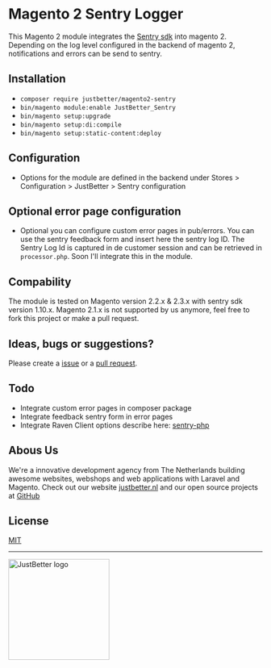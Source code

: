 # Magento 2 Sentry Logger

This Magento 2 module integrates the [Sentry sdk](https://github.com/getsentry/sentry-php) into magento 2. Depending on the log level configured in the backend of magento 2, notifications and errors can be send to sentry.

## Installation
- `composer require justbetter/magento2-sentry`
- `bin/magento module:enable JustBetter_Sentry`
- `bin/magento setup:upgrade`
- `bin/magento setup:di:compile`
- `bin/magento setup:static-content:deploy`

## Configuration
- Options for the module are defined in the backend under Stores > Configuration > JustBetter > Sentry configuration

## Optional error page configuration
- Optional you can configure custom error pages in pub/errors. You can use the sentry feedback form and insert here the sentry log ID. The Sentry Log Id is captured in de customer session and can be retrieved in `processor.php`. Soon I'll integrate this in the module.

## Compability
The module is tested on Magento version 2.2.x & 2.3.x with sentry sdk version 1.10.x. Magento 2.1.x is not supported by us anymore, feel free to fork this project or make a pull request.

## Ideas, bugs or suggestions?
Please create a [issue](https://github.com/justbetter/magento2-sentry/issues) or a [pull request](https://github.com/justbetter/magento2-sentry/pulls).

## Todo
- Integrate custom error pages in composer package
- Integrate feedback sentry form in error pages
- Integrate Raven Client options describe here: [sentry-php](https://github.com/getsentry/sentry-php/blob/master/docs/config.rst)

## Abous Us
We're a innovative development agency from The Netherlands building awesome websites, webshops and web applications with Laravel and Magento. Check out our website [justbetter.nl](https://justbetter.nl) and our open source projects at [GitHub](https://github.com/justbetter)

## License
[MIT](LICENSE)

---

<a href="https://justbetter.nl" title="JustBetter"><img src="https://raw.githubusercontent.com/justbetter/art/master/justbetter-logo.png" width="200px" alt="JustBetter logo"></a>
